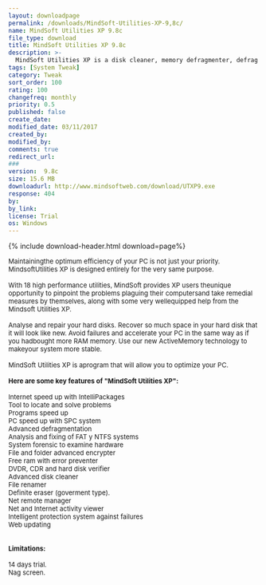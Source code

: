 ```yaml
---
layout: downloadpage
permalink: /downloads/MindSoft-Utilities-XP-9,8c/
name: MindSoft Utilities XP 9.8c
file_type: download
title: MindSoft Utilities XP 9.8c
description: >-
  MindSoft Utilities XP is a disk cleaner, memory defragmenter, defrag and many more tools
tags: [System Tweak]
category: Tweak
sort_order: 100
rating: 100
changefreq: monthly
priority: 0.5
published: false
create_date: 
modified_date: 03/11/2017
created_by: 
modified_by: 
comments: true
redirect_url: 
### 
version:  9.8c
size: 15.6 MB
downloadurl: http://www.mindsoftweb.com/download/UTXP9.exe
response: 404
by: 
by_link: 
license: Trial 
os: Windows
---
```


{% include download-header.html download=page%}

<p style="fix-download-text !important">
<p><font size="2"><p>Maintainingthe optimum efficiency of your PC is not just your priority. MindsoftUtilities XP is designed entirely for the very same purpose. <br />
<br />
With 18 high performance utilities, MindSoft provides XP users theunique opportunity to pinpoint the problems plaguing their computersand take remedial measures by themselves, along with some very wellequipped help from the Mindsoft Utilities XP.<br />
<br />
Analyse and repair your hard disks. Recover so much space in your hard disk that it will look like new. Avoid failures and accelerate your PC in the same way as if you hadbought more RAM memory. Use our new ActiveMemory technology to makeyour system more stable. <br />
<br />
MindSoft Utilities XP is aprogram that will allow you to optimize your PC.<br />
<br />
<span><strong>Here are some key features of "MindSoft Utilities XP":</strong></span><br />
<br />
Internet speed up with IntelliPackages<br />
Tool to locate and solve problems <br />
Programs speed up <br />
PC speed up with SPC system <br />
Advanced defragmentation <br />
Analysis and fixing of FAT y NTFS systems <br />
System forensic to examine hardware <br />
File and folder advanced encrypter <br />
Free ram with error preventer <br />
DVDR, CDR and hard disk verifier <br />
Advanced disk cleaner <br />
File renamer <br />
Definite eraser (goverment type). <br />
Net remote manager <br />
Net and Internet activity viewer <br />
Intelligent protection system against failures <br />
Web updating <br />
<br />
<br />
<span><strong>Limitations:</strong></span><br />
<br />
14 days trial. <br />
Nag screen.</p></p></p>
